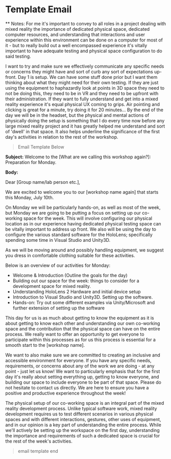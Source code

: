 # Template Email

** Notes: For me it's important to convey to all roles in a project dealing with mixed reality the importance of dedicated physical space, dedicated computer resources, and understanding that interactions and user experience within this environment can be done on a computer for most of it - but to really build out a well encompassed experience it's vitally important to have adequate testing and physical space configuration to do said testing.

I want to try and make sure we effectively communicate any specific needs or concerns they might have and sort of curb any sort of expectations up-front. Day 1 is setup. We can have some stuff done prior but I want them thinking about what they might need for their own testing. If they are just using the equipment to haphazardly look at points in 3D space they need to not be doing this, they need to be in VR and they need to be upfront with their administration. If they want to fully understand and get into a mixed reality experience it's equal physical UX coming to grips. Air pointing and clicking is great for a minute, try doing it for 20 minutes... By the end of the day we will be in the headset, but the physical and mental actions of physically doing the setup is something that I do every time now before any large mixed reality project and it has greatly helped me understand and sort of 'dwell' in that space. It also helps underline the significance of the first day's activities in relation to the rest of the workshop.

>Email Template Below

**Subject:** Welcome to the [What are we calling this workshop again?]: Preparation for Monday.

**Body:**

Dear [Group name/lab person etc.],

We are excited to welcome you to our [workshop name again] that starts this Monday, July 10th.

On Monday we will be particularly hands-on, as well as most of the week, but Monday we are going to be putting a focus on setting up our co-working space for the week. This will involve configuring our physical location as in our experience having dedicated physical testing space can be vitally important to address up front. We also will be using the day to configure the various standard software for the HoloLens; specifically spending some time in Visual Studio and Unity3D.

As we will be moving around and possibly handling equipment, we suggest you dress in comfortable clothing suitable for these activities.

Below is an overview of our activities for Monday:

- Welcome & Introduction (Outline the goals for the day)
- Building out our space for the week: things to consider for a development space for mixed reality.
- Understanding HoloLens 2 Hardware and initial device setup
- Introduction to Visual Studio and Unity3D. Setting up the software.
- Hands-on: Try out some different examples via Unity/Microsoft and further extension of setting up the software

This day for us is as much about getting to know the equipment as it is about getting to know each other and understanding our own co-working space and the contribution that the physical space can have on the entire process. We really want to offer an opportunity to get everyone to participate within this processes as for us this process is essential for a smooth start to the [workshop name].

We want to also make sure we are committed to creating an inclusive and accessible environment for everyone. If you have any specific needs, requirements, or concerns about any of the work we are doing - at any point - just let us know! We want to particularly emphasis that for the first day it's really about setting everything up, getting to know everyone, and building our space to include everyone to be part of that space. Please do not hesitate to contact us directly. We are here to ensure you have a positive and productive experience throughout the week!

The physical setup of our co-working space is an integral part of the mixed reality development process. Unlike typical software work, mixed reality development requires us to test different scenarios in various physical spaces and with different interactions, gestures, other uses of equipment, and in our opinion is a key part of understanding the entire process. While we'll actively be setting up the workspace on the first day, understanding the importance and requirements of such a dedicated space is crucial for the rest of the week's activities.

>email template end
